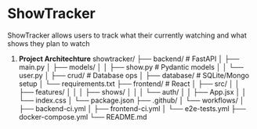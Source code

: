 # ShowTracker
ShowTracker allows users to track what their currently watching and what shows they plan to watch

1. **Project Architechture**
showtracker/
├── backend/                  # FastAPI
│   ├── main.py
│   ├── models/
│   │   ├── show.py           # Pydantic models
│   │   └── user.py
│   ├── crud/                 # Database ops
│   ├── database/             # SQLite/Mongo setup
│   └── requirements.txt
├── frontend/                 # React
│   ├── src/
│   │   ├── features/
│   │   │   ├── shows/
│   │   │   └── auth/
│   │   ├── App.jsx
│   │   └── index.css
│   └── package.json
├── .github/
│   └── workflows/
│       ├── backend-ci.yml
│       ├── frontend-ci.yml
│       └── e2e-tests.yml
├── docker-compose.yml
└── README.md
